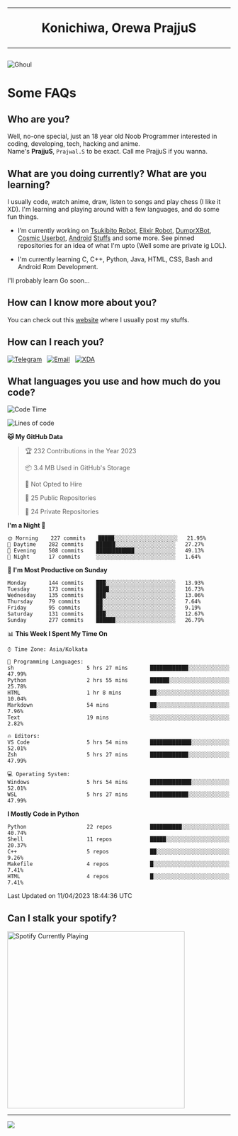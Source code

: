 <h1 align="center"><hr>Konichiwa, Orewa PrajjuS<hr></h1>


<img src="https://telegra.ph/file/6041d22c64479ee5ff802.jpg" alt="Ghoul"/>


<h1>Some FAQs</h1>


<h2>Who are you?</h2>

Well, no-one special, just an 18 year old Noob Programmer interested in coding, developing, tech, hacking and anime.
<br>
Name's <b>PrajjuS</b>, <code>Prajwal.S</code> to be exact. Call me PrajjuS if you wanna.


<h2>What are you doing currently? What are you learning?</h2>

I usually code, watch anime, draw, listen to songs and play chess (I like it XD). I'm learning and playing around with a few languages, and do some fun things.

- I’m currently working on <a href="Https://t.me/PrajjuSAssistantBot">Tsukibito Robot</a>, <a href="https://t.me/projectelixir_bot">Elixir Robot</a>, <a href="https://t.me/DumprXBot">DumprXBot</a>, <a href="https://github.com/SkyLab-Devs/CosmicUserbot">Cosmic Userbot</a>, <a href="https://github.com/Noob-OS">Android</a> <a href="https://github.com/PrajjuS/device_xiaomi_vince">Stuffs</a> and some more. See pinned repositories for an idea of what I'm upto (Well some are private ig LOL).

- I'm currently learning C, C++, Python, Java, HTML, CSS, Bash and Android Rom Development.

I'll probably learn Go soon...


<h2>How can I know more about you?</h2>

You can check out this <a href="https://prajjus.site">website</a> where I usually post my stuffs.


<h2>How can I reach you?</h2>

<a href="https://t.me/PrajjuS"><img src="https://img.shields.io/badge/PrajjuS-2CA5E0?style=flat-square&logo=telegram&logoColor=white" alt="Telegram"/></a>&nbsp;&nbsp;&nbsp;<a href="theprajjus@gmail.com"><img src="https://img.shields.io/badge/theprajjus@gmail.com-D14836?style=flat-square&logo=gmail&logoColor=white" alt="Email"/></a>&nbsp;&nbsp;&nbsp;<a href="https://forum.xda-developers.com/m/prajjus.10388799/"><img src="https://img.shields.io/badge/PrajjuS-F59714?style=flat-square&logo=xda-developers&logoColor=white" alt="XDA"/></a>


<h2>What languages you use and how much do you code?</h2>

<!--START_SECTION:waka-->
![Code Time](http://img.shields.io/badge/Code%20Time-282%20hrs%2052%20mins-blue)

![Lines of code](https://img.shields.io/badge/From%20Hello%20World%20I%27ve%20Written-32%20Thousand%20lines%20of%20code-blue)

**🐱 My GitHub Data** 

> 🏆 232 Contributions in the Year 2023
 > 
> 📦 3.4 MB Used in GitHub's Storage 
 > 
> 🚫 Not Opted to Hire
 > 
> 📜 25 Public Repositories 
 > 
> 🔑 24 Private Repositories  
 > 
**I'm a Night 🦉** 

```text
🌞 Morning    227 commits    █████░░░░░░░░░░░░░░░░░░░░   21.95% 
🌆 Daytime    282 commits    ██████░░░░░░░░░░░░░░░░░░░   27.27% 
🌃 Evening    508 commits    ████████████░░░░░░░░░░░░░   49.13% 
🌙 Night      17 commits     ░░░░░░░░░░░░░░░░░░░░░░░░░   1.64%

```
📅 **I'm Most Productive on Sunday** 

```text
Monday       144 commits    ███░░░░░░░░░░░░░░░░░░░░░░   13.93% 
Tuesday      173 commits    ████░░░░░░░░░░░░░░░░░░░░░   16.73% 
Wednesday    135 commits    ███░░░░░░░░░░░░░░░░░░░░░░   13.06% 
Thursday     79 commits     ██░░░░░░░░░░░░░░░░░░░░░░░   7.64% 
Friday       95 commits     ██░░░░░░░░░░░░░░░░░░░░░░░   9.19% 
Saturday     131 commits    ███░░░░░░░░░░░░░░░░░░░░░░   12.67% 
Sunday       277 commits    ██████░░░░░░░░░░░░░░░░░░░   26.79%

```


📊 **This Week I Spent My Time On** 

```text
⌚︎ Time Zone: Asia/Kolkata

💬 Programming Languages: 
sh                       5 hrs 27 mins       ████████████░░░░░░░░░░░░░   47.99% 
Python                   2 hrs 55 mins       ██████░░░░░░░░░░░░░░░░░░░   25.78% 
HTML                     1 hr 8 mins         ██░░░░░░░░░░░░░░░░░░░░░░░   10.04% 
Markdown                 54 mins             ██░░░░░░░░░░░░░░░░░░░░░░░   7.96% 
Text                     19 mins             ░░░░░░░░░░░░░░░░░░░░░░░░░   2.82%

🔥 Editors: 
VS Code                  5 hrs 54 mins       █████████████░░░░░░░░░░░░   52.01% 
Zsh                      5 hrs 27 mins       ████████████░░░░░░░░░░░░░   47.99%

💻 Operating System: 
Windows                  5 hrs 54 mins       █████████████░░░░░░░░░░░░   52.01% 
WSL                      5 hrs 27 mins       ████████████░░░░░░░░░░░░░   47.99%

```

**I Mostly Code in Python** 

```text
Python                   22 repos            ██████████░░░░░░░░░░░░░░░   40.74% 
Shell                    11 repos            █████░░░░░░░░░░░░░░░░░░░░   20.37% 
C++                      5 repos             ██░░░░░░░░░░░░░░░░░░░░░░░   9.26% 
Makefile                 4 repos             █░░░░░░░░░░░░░░░░░░░░░░░░   7.41% 
HTML                     4 repos             █░░░░░░░░░░░░░░░░░░░░░░░░   7.41%

```



 Last Updated on 11/04/2023 18:44:36 UTC
<!--END_SECTION:waka-->


<h2>Can I stalk your spotify?</h2>

<a href="https://open.spotify.com/user/cotgk31v4nhw20gs5adb29jq5"><img src="https://spotify-readme-prajjus.vercel.app/api?theme=dark&rainbow=true" alt="Spotify Currently Playing" width="400px"/></a>


<hr>


<img src="https://komarev.com/ghpvc/?username=prajjus&label=Profile%20Views&color=000000&style=flat">
